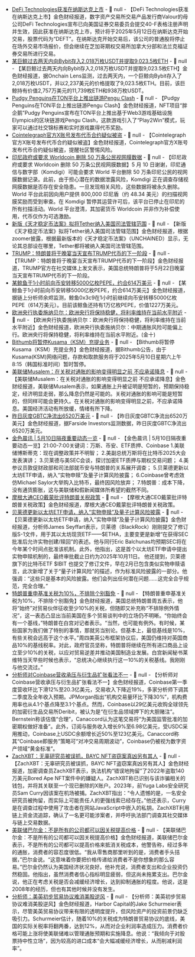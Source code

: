 - [DeFi Technologies获准在纳斯达克上市](https://www.prnewswire.com/news-releases/defi-technologies-receives-approval-to-list-on-nasdaq-302451421.html) - 📰 null - 【DeFi Technologies获准在纳斯达克上市】金色财经报道，数字资产交易所交易产品发行商Valour的母公司DeFi Technologies宣布已向美国证券交易委员会提交40-F表格注册声明并生效，因此获准在纳斯达克上市，预计将于2025年5月12日在纳斯达克开始交易，股票代码为“DEFT”。在纳斯达克开始交易后，该公司的普通股将停止在场外交易市场报价，但会继续在芝加哥期权交易所加拿大分部和法兰克福证券交易所进行交易。
- [某巨鲸过去两天内向Bybit存入2,018万枚USDT并提取9,023.5枚ETH](https://x.com/OnchainLens/status/1921010255137567118) - 📰 null - 【某巨鲸过去两天内向Bybit存入2,018万枚USDT并提取9,023.5枚ETH】金色财经报道，据Onchain Lens监测，过去两天内，一个巨鲸向Bybit存入了2,018万枚USDT，并以2,237美元的价格提取了9,023.5枚ETH。目前，该巨鲸持有价值2,757万美元的11,739枚ETH和938万枚USDT。
- [Pudgy Penguins在TON平台上推出链游Pengu Clash](https://www.prnewswire.com/news-releases/pudgy-penguins-further-expands-into-blockchain-gaming-with-launch-of-pengu-clash-on-ton-302451200.html) - 📰 null - 【Pudgy Penguins在TON平台上推出链游Pengu Clash】金色财经报道，NFT项目“胖企鹅”Pudgy Penguins宣布在TON平台上推出基于Web3游戏基础设施Elympics的区块链游戏Pengu Clash，这款游戏引入了“Play2Win”模式，玩家可以通过社交锦标赛和实时游戏赢得代币奖励。
- [Cointelegraph官方X账号发布代币合约疑似被盗]() - 📰 null - 【Cointelegraph官方X账号发布代币合约疑似被盗】金色财经报道，Cointelegraph官方X账号发布代币合约疑似被盗，提醒社区警惕风险。
- [印尼政府或要求 Worldcoin 删除 50 万条公民视网膜数据]() - 📰 null - 【印尼政府或要求 Worldcoin 删除 50 万条公民视网膜数据】5 月 10 日谢谢，印尼通信与数字部（Komdigi）可能会要求 World 平台删除 50 万条印尼公民的视网膜数据记录。此前，由于担心潜在的数据泄露风险，Komdigi 正在调查存储视网膜数据是否存在安全隐患。一旦发现相关风险，这些数据将被永久删除。 
World 平台此前因向用户提供 800,000 印尼盾（约 48.34 美元）的扫描视网膜奖励而受到审查。在 Komdigi 暂停其运营许可后，该平台已停止在印尼的所有扫描活动。World 平台澄清，其加密货币 Worldcoin 并非作为补偿使用，代币仅作为可选激励。
- [新版《天才稳定币法案》拟将Tether纳入美国司法管辖范围](https://x.com/zoomerfied/status/1920981611107033321) - 📰 null - 【新版《天才稳定币法案》拟将Tether纳入美国司法管辖范围】金色财经报道，根据zoomer披露，根据最新版本的《天才稳定币法案》（UNCHAINED）显示，无论其总部设在哪里，Tether都将被纳入美国司法管辖范围。
- [TRUMP：特朗普将于晚宴当天宣布TRUMP代币的下一阶段](https://x.com/GetTrumpMemes/status/1920901275488555019) - 📰 null - 【TRUMP：特朗普将于晚宴当天宣布TRUMP代币的下一阶段】金色财经报道，TRUMP官方在社交媒体上发文表示，美国总统特朗普将于5月22日晚宴当天宣布TRUMP代币的下一阶段。
- [某鲸鱼于1小时前向币安转移5000亿枚PEPE，约合614万美元](https://x.com/EmberCN/status/1920995651954913774) - 📰 null - 【某鲸鱼于1小时前向币安转移5000亿枚PEPE，约合614万美元】金色财经报道，据链上分析师余烬监测，鲸鱼0x3c9在1小时前继续向币安转移5000亿枚PEPE（614万美元）。目前该鲸鱼还持有1万亿枚PEPE，价值1227万美元。
- [欧洲央行执委施纳贝尔：欧洲央行将保持稳健，将利率维持在当前水平附近]() - 📰 null - 【欧洲央行执委施纳贝尔：欧洲央行将保持稳健，将利率维持在当前水平附近】金色财经报道，欧洲央行执委施纳贝尔：中期通胀风险可能偏上行。欧洲央行将保持稳健，将利率维持在当前水平附近。(金十)
- [Bithumb将暂停Kusama（KSM）充提业务](https://www.chaincatcher.com/article/2025%E5%B9%B45%E6%9C%8810%E6%97%A5%E6%98%9F%E6%9C%9F%E5%85%AD%E4%B8%8A%E5%8D%888:15%EF%BC%88%E9%9F%A9%E5%9B%BD%E6%A0%87%E5%87%86%E6%97%B6%E9%97%B4%EF%BC%89) - 📰 null - 【Bithumb将暂停Kusama（KSM）充提业务】金色财经报道，据Bithumb公告，由于Kusama(KSM)网络问题，存款和取款服务将于2025年5月10日星期六上午8:15（韩国标准时间）暂时暂停。
- [美联储Musalem：在关税对通胀的影响变得明显之前 不应承诺降息]() - 📰 null - 【美联储Musalem：在关税对通胀的影响变得明显之前 不应承诺降息】金色财经报道，美联储Musalem表示，如果通胀上升被证明是短暂的，预期保持稳定，经济明显走弱，那么降息仍然是可能的。关税对通胀的影响可能是短暂的，但同样可能会更持久。在关税对通胀的影响变得明显之前，不应承诺降息。美国经济活动有所放缓，情绪有所下降。
- [昨日灰度GBTC净流出6520万美元](https://farside.co.uk/btc/) - 📰 null - 【昨日灰度GBTC净流出6520万美元】金色财经报道，据Farside Investors监测数据，昨日灰度GBTC净流出6520万美元。
- [金色晨讯 | 5月10日隔夜重要动态一览]() - 📰 null - 【金色晨讯 | 5月10日隔夜重要动态一览】21:00-7:00关键词：万斯、币安、ETF质押、Coinbase 
1.美联储博斯蒂克：现在调整政策并不明智； 
2.美副总统万斯将在比特币2025大会发表演讲； 
3.贝莱德与美SEC会谈，探讨加密ETF质押与期权交易问题； 
4.美参议员敦促财政部和司法部就币安与特朗普的关系展开调查； 
5.贝莱德更新以太坊ETF申请，纳入“实物申赎”及量子计算风险披露； 
6.Coinbase曾考虑效仿Michael Saylor大举购入比特币，最终因风险放弃； 
7.特朗普：成本下降，没有通货膨胀，这与美联储和假新闻媒体所希望的截然不同。
- [摩根大通CEO戴蒙批评特朗普关税政策](https://finance.sina.com.cn/7x24/2025-05-10/doc-inevziti8638544.shtml) - 📰 null - 【摩根大通CEO戴蒙批评特朗普关税政策】金色财经报道，摩根大通CEO戴蒙批评特朗普关税政策。
- [贝莱德更新以太坊ETF申请，纳入“实物申赎”及量子计算风险披露](https://x.com/JSeyff/status/1920966261254524942) - 📰 null - 【贝莱德更新以太坊ETF申请，纳入“实物申赎”及量子计算风险披露】金色财经报道，分析师James Seyffart表示，贝莱德（BlackRock）刚刚提交了修订版S-1文件，用于其以太坊现货ETF——$ETHA，主要变更是新增“在获得SEC批准后允许实物创建/赎回”的表述。他与同行Eric Balchunas均预期SEC将在今年某个时间点批准该机制。此外，他指出，这是首个以太坊ETF申请中提出实物申赎机制的，最终审批截止日约为2025年10月11日。 
他还提到，贝莱德旗下的比特币ETF $IBIT 也提交了修订文件，早在2月已包含类似实物申赎语言，此次新增了关于“量子计算风险”的描述，作为标准风险披露的一部分。他强调：“这些只是基本的风险披露。他们会列出任何潜在问题……这完全合乎规范，完全合理。”
- [特朗普重申基准关税为10%，不排除个别豁免](https://baijiahao.baidu.com/s?id=1831683197684684834&wfr=spider&for=pc) - 📰 null - 【特朗普重申基准关税为10%，不排除个别豁免】金色财经报道，美国总统特朗普周五表示，他将“始终”对贸易伙伴征收至少10%的关税，但随即又补充称“不排除例外情况”，这一表态凸显出当前美国在多个贸易谈判中的立场仍不明晰。“你始终会有一个基线，”特朗普在白宫对记者表示。“当然，也可能有例外。有时候，某些国家为我们做了特别的事情，那就另当别论。但基本上，最低基线是10%，有些关税会远高于这个水平。”周四美英公布框架协议后，美国仍维持对英国商品10%的基线税率。对此，政府官员坚称，特朗普将继续在所有进口商品上设立至少10%的关税，以应对贸易逆差并推动美国制造业发展。白宫新闻秘书莱维特当天早些时候也表示，“总统决心继续执行这一10%的关税基线。我刚刚与他交流过。”
- [分析师对Coinbase营收承压与衍生品扩张看法不一](https://www.coindesk.com/markets/2025/05/09/coinbase-draws-mixed-reviews-from-wall-street-after-q1-earnings-miss-deribit-acquisition) - 📰 null - 【分析师对Coinbase营收承压与衍生品扩张看法不一】金色财经报道，Coinbase第一季度营收环比下滑12%至20.3亿美元，交易收入下降近19%，多家分析师下调其二季度及全年收入预期。JPMorgan指出“机构交易量环比下降30%”，机构费用率也从4.1个基点降至3.1个基点。然而，Coinbase以29亿美元收购全球领先的加密衍生品交易所Deribit，被认为是“在衍生品领域押下的大胆赌注”。Bernstein称该估值“合理”，Canaccord认为这笔交易将“为美国监管批准的加密期权做好准备”。此外，订阅与服务收入增长9%至6.98亿美元，受USDC采用推动，Coinbase上USDC余额增长近50%至123亿美元。Canaccord称其“Coinbase即服务”策略可“对冲交易周期波动”，Coinbase仍被视为数字资产领域“黄金标准”。
- [ZachXBT：无辜研究员被误抓，BAYC NFT盗窃案真凶另有其人](https://cointelegraph.com/news/zachxbt-wrong-suspect-detained-bored-ape-nft-theft) - 📰 null - 【ZachXBT：无辜研究员被误抓，BAYC NFT盗窃案真凶另有其人】金色财经报道，加密调查员ZachXBT表示，执法机构“错误地拘留”了2022年盗取140万美元Bored Ape NFT案件中的嫌疑人。ZachXBT称已识别与该诈骗相关的钱包，并将其关联至一个现已删除的X账户。2023年，前Yuga Labs安全研究员Sam Curry因该案在机场被捕。ZachXBT指出：“令人遗憾的是，一名安全研究员被拘留，而实际上可能责任人的更强线索已经存在。”他还表示，Curry是在调查过程中使用了攻击者在网站JavaScript中嵌入的私钥。ZachXBT利用链上资金流追踪，确认了一名更可能涉案者，并呼吁执法部门调查其社交媒体与链上交易数据。
- [美联储巴尔金：不是所有的公司都可以因关税提高价格](https://flash.jin10.com/detail/20250509234036143800) - 📰 null - 【美联储巴尔金：不是所有的公司都可以因关税提高价格】金色财经报道，美联储巴尔金表示，不是所有的公司都可以提高价格来抵消关税成本，他警告称，经过多年的通胀，消费者的容忍度很低。“我从零售商那里听到的是，消费者手头拮据，”巴尔金说。“这意味着你要把价格传递给消费者不是你想象的那么容易。”巴尔金仍然认为美国经济状况良好。他补充说，消费者支出和企业投资仍然稳固。他指出，虽然消费者信心指标明显疲弱，但这尚未拖累支出。巴尔金说，他正在考虑关税是否会减缓经济增长，达到抑制通胀的程度。他说，这是2008年的经历，但也有其他时候并没有发生。
- [分析师：美英初步贸易协议难消美股逆风](https://flash.jin10.com/detail/20250510001449468800) - 📰 null - 【分析师：美英初步贸易协议难消美股逆风】金色财经报道，Harbor Capital的Jake Schurmeier表示，尽管美英贸易协议带来有限的透明度提升，但风险资产的投资前景仍缺乏吸引力。Schurmeier估计，随着10%的关税成为特朗普贸易协议的底线，美国的实际关税率将翻两番，达到12%，从而对企业利润率造成压力。消费者价格可能上涨将使美联储难以管理通胀预期和实施降息。他说：“我倾向于对股票持中性立场”，因为较高的进口成本“会大幅减缓经济增长，从而削减利润率”。
